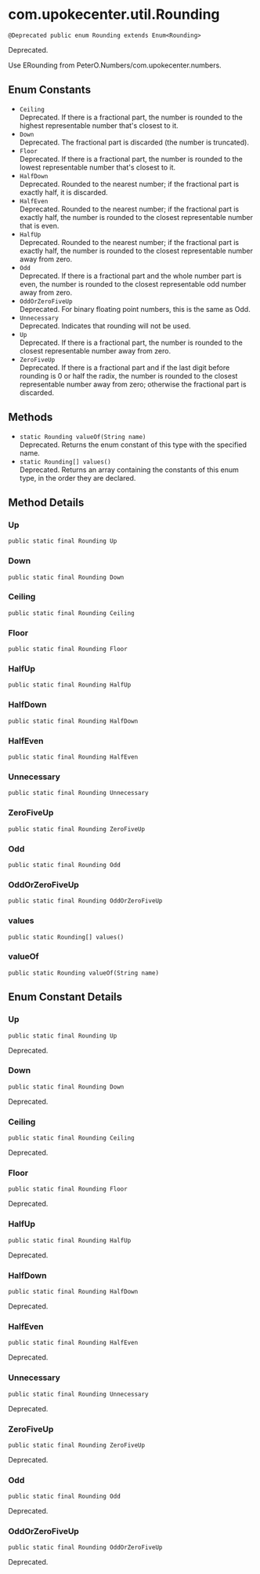 # com.upokecenter.util.Rounding

    @Deprecated public enum Rounding extends Enum<Rounding>

Deprecated.
<div class='deprecationComment'>Use ERounding from PeterO.Numbers/com.upokecenter.numbers.</div>

## Enum Constants

* `Ceiling`<br>
 Deprecated. If there is a fractional part, the number is rounded to the highest
 representable number that's closest to it.
* `Down`<br>
 Deprecated. The fractional part is discarded (the number is truncated).
* `Floor`<br>
 Deprecated. If there is a fractional part, the number is rounded to the lowest
 representable number that's closest to it.
* `HalfDown`<br>
 Deprecated. Rounded to the nearest number; if the fractional part is exactly half, it is
 discarded.
* `HalfEven`<br>
 Deprecated. Rounded to the nearest number; if the fractional part is exactly half, the
 number is rounded to the closest representable number that is even.
* `HalfUp`<br>
 Deprecated. Rounded to the nearest number; if the fractional part is exactly half, the
 number is rounded to the closest representable number away from zero.
* `Odd`<br>
 Deprecated. If there is a fractional part and the whole number part is even, the number
 is rounded to the closest representable odd number away from zero.
* `OddOrZeroFiveUp`<br>
 Deprecated. For binary floating point numbers, this is the same as Odd.
* `Unnecessary`<br>
 Deprecated. Indicates that rounding will not be used.
* `Up`<br>
 Deprecated. If there is a fractional part, the number is rounded to the closest
 representable number away from zero.
* `ZeroFiveUp`<br>
 Deprecated. If there is a fractional part and if the last digit before rounding is 0 or
 half the radix, the number is rounded to the closest representable
 number away from zero; otherwise the fractional part is discarded.

## Methods

* `static Rounding valueOf​(String name)`<br>
 Deprecated. Returns the enum constant of this type with the specified name.
* `static Rounding[] values()`<br>
 Deprecated. Returns an array containing the constants of this enum type, in
the order they are declared.

## Method Details

### Up
    public static final Rounding Up
### Down
    public static final Rounding Down
### Ceiling
    public static final Rounding Ceiling
### Floor
    public static final Rounding Floor
### HalfUp
    public static final Rounding HalfUp
### HalfDown
    public static final Rounding HalfDown
### HalfEven
    public static final Rounding HalfEven
### Unnecessary
    public static final Rounding Unnecessary
### ZeroFiveUp
    public static final Rounding ZeroFiveUp
### Odd
    public static final Rounding Odd
### OddOrZeroFiveUp
    public static final Rounding OddOrZeroFiveUp
### values
    public static Rounding[] values()
### valueOf
    public static Rounding valueOf​(String name)
## Enum Constant Details

### Up
    public static final Rounding Up
Deprecated.
### Down
    public static final Rounding Down
Deprecated.
### Ceiling
    public static final Rounding Ceiling
Deprecated.
### Floor
    public static final Rounding Floor
Deprecated.
### HalfUp
    public static final Rounding HalfUp
Deprecated.
### HalfDown
    public static final Rounding HalfDown
Deprecated.
### HalfEven
    public static final Rounding HalfEven
Deprecated.
### Unnecessary
    public static final Rounding Unnecessary
Deprecated.
### ZeroFiveUp
    public static final Rounding ZeroFiveUp
Deprecated.
### Odd
    public static final Rounding Odd
Deprecated.
### OddOrZeroFiveUp
    public static final Rounding OddOrZeroFiveUp
Deprecated.
